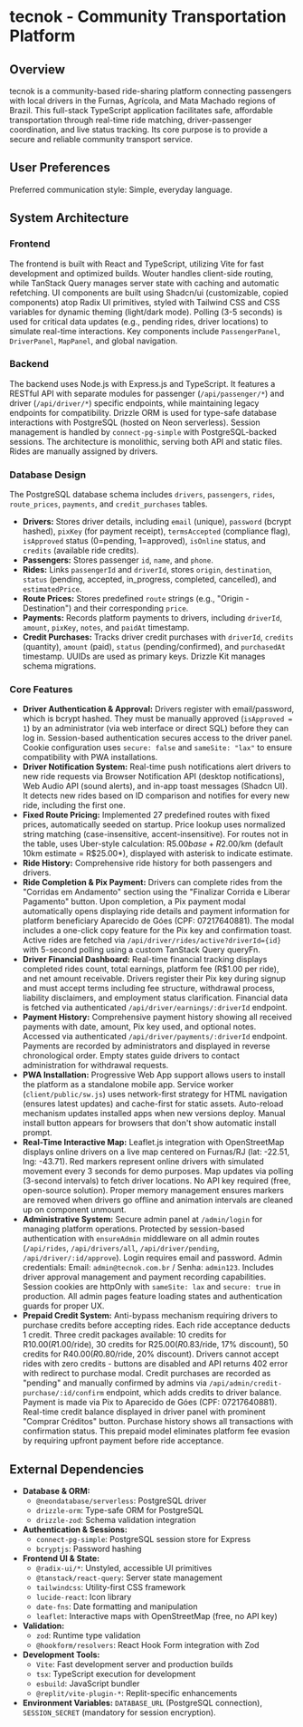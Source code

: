 # tecnok - Community Transportation Platform

## Overview

tecnok is a community-based ride-sharing platform connecting passengers with local drivers in the Furnas, Agrícola, and Mata Machado regions of Brazil. This full-stack TypeScript application facilitates safe, affordable transportation through real-time ride matching, driver-passenger coordination, and live status tracking. Its core purpose is to provide a secure and reliable community transport service.

## User Preferences

Preferred communication style: Simple, everyday language.

## System Architecture

### Frontend

The frontend is built with React and TypeScript, utilizing Vite for fast development and optimized builds. Wouter handles client-side routing, while TanStack Query manages server state with caching and automatic refetching. UI components are built using Shadcn/ui (customizable, copied components) atop Radix UI primitives, styled with Tailwind CSS and CSS variables for dynamic theming (light/dark mode). Polling (3-5 seconds) is used for critical data updates (e.g., pending rides, driver locations) to simulate real-time interactions. Key components include `PassengerPanel`, `DriverPanel`, `MapPanel`, and global navigation.

### Backend

The backend uses Node.js with Express.js and TypeScript. It features a RESTful API with separate modules for passenger (`/api/passenger/*`) and driver (`/api/driver/*`) specific endpoints, while maintaining legacy endpoints for compatibility. Drizzle ORM is used for type-safe database interactions with PostgreSQL (hosted on Neon serverless). Session management is handled by `connect-pg-simple` with PostgreSQL-backed sessions. The architecture is monolithic, serving both API and static files. Rides are manually assigned by drivers.

### Database Design

The PostgreSQL database schema includes `drivers`, `passengers`, `rides`, `route_prices`, `payments`, and `credit_purchases` tables.
- **Drivers:** Stores driver details, including `email` (unique), `password` (bcrypt hashed), `pixKey` (for payment receipt), `termsAccepted` (compliance flag), `isApproved` status (0=pending, 1=approved), `isOnline` status, and `credits` (available ride credits).
- **Passengers:** Stores passenger `id`, `name`, and `phone`.
- **Rides:** Links `passengerId` and `driverId`, stores `origin`, `destination`, `status` (pending, accepted, in_progress, completed, cancelled), and `estimatedPrice`.
- **Route Prices:** Stores predefined `route` strings (e.g., "Origin - Destination") and their corresponding `price`.
- **Payments:** Records platform payments to drivers, including `driverId`, `amount`, `pixKey`, `notes`, and `paidAt` timestamp.
- **Credit Purchases:** Tracks driver credit purchases with `driverId`, `credits` (quantity), `amount` (paid), `status` (pending/confirmed), and `purchasedAt` timestamp.
UUIDs are used as primary keys. Drizzle Kit manages schema migrations.

### Core Features

- **Driver Authentication & Approval:** Drivers register with email/password, which is bcrypt hashed. They must be manually approved (`isApproved = 1`) by an administrator (via web interface or direct SQL) before they can log in. Session-based authentication secures access to the driver panel. Cookie configuration uses `secure: false` and `sameSite: "lax"` to ensure compatibility with PWA installations.
- **Driver Notification System:** Real-time push notifications alert drivers to new ride requests via Browser Notification API (desktop notifications), Web Audio API (sound alerts), and in-app toast messages (Shadcn UI). It detects new rides based on ID comparison and notifies for every new ride, including the first one.
- **Fixed Route Pricing:** Implemented 27 predefined routes with fixed prices, automatically seeded on startup. Price lookup uses normalized string matching (case-insensitive, accent-insensitive). For routes not in the table, uses Uber-style calculation: R$5.00 base + R$2.00/km (default 10km estimate = R$25.00*), displayed with asterisk to indicate estimate.
- **Ride History:** Comprehensive ride history for both passengers and drivers.
- **Ride Completion & Pix Payment:** Drivers can complete rides from the "Corridas em Andamento" section using the "Finalizar Corrida e Liberar Pagamento" button. Upon completion, a Pix payment modal automatically opens displaying ride details and payment information for platform beneficiary Aparecido de Góes (CPF: 07217640881). The modal includes a one-click copy feature for the Pix key and confirmation toast. Active rides are fetched via `/api/driver/rides/active?driverId={id}` with 5-second polling using a custom TanStack Query queryFn.
- **Driver Financial Dashboard:** Real-time financial tracking displays completed rides count, total earnings, platform fee (R$1.00 per ride), and net amount receivable. Drivers register their Pix key during signup and must accept terms including fee structure, withdrawal process, liability disclaimers, and employment status clarification. Financial data is fetched via authenticated `/api/driver/earnings/:driverId` endpoint.
- **Payment History:** Comprehensive payment history showing all received payments with date, amount, Pix key used, and optional notes. Accessed via authenticated `/api/driver/payments/:driverId` endpoint. Payments are recorded by administrators and displayed in reverse chronological order. Empty states guide drivers to contact administration for withdrawal requests.
- **PWA Installation:** Progressive Web App support allows users to install the platform as a standalone mobile app. Service worker (`client/public/sw.js`) uses network-first strategy for HTML navigation (ensures latest updates) and cache-first for static assets. Auto-reload mechanism updates installed apps when new versions deploy. Manual install button appears for browsers that don't show automatic install prompt.
- **Real-Time Interactive Map:** Leaflet.js integration with OpenStreetMap displays online drivers on a live map centered on Furnas/RJ (lat: -22.51, lng: -43.71). Red markers represent online drivers with simulated movement every 3 seconds for demo purposes. Map updates via polling (3-second intervals) to fetch driver locations. No API key required (free, open-source solution). Proper memory management ensures markers are removed when drivers go offline and animation intervals are cleaned up on component unmount.
- **Administrative System:** Secure admin panel at `/admin/login` for managing platform operations. Protected by session-based authentication with `ensureAdmin` middleware on all admin routes (`/api/rides`, `/api/drivers/all`, `/api/driver/pending`, `/api/driver/:id/approve`). Login requires email and password. Admin credentials: Email: `admin@tecnok.com.br` / Senha: `admin123`. Includes driver approval management and payment recording capabilities. Session cookies are httpOnly with `sameSite: lax` and `secure: true` in production. All admin pages feature loading states and authentication guards for proper UX.
- **Prepaid Credit System:** Anti-bypass mechanism requiring drivers to purchase credits before accepting rides. Each ride acceptance deducts 1 credit. Three credit packages available: 10 credits for R$10.00 (R$1.00/ride), 30 credits for R$25.00 (R$0.83/ride, 17% discount), 50 credits for R$40.00 (R$0.80/ride, 20% discount). Drivers cannot accept rides with zero credits - buttons are disabled and API returns 402 error with redirect to purchase modal. Credit purchases are recorded as "pending" and manually confirmed by admins via `/api/admin/credit-purchase/:id/confirm` endpoint, which adds credits to driver balance. Payment is made via Pix to Aparecido de Góes (CPF: 07217640881). Real-time credit balance displayed in driver panel with prominent "Comprar Créditos" button. Purchase history shows all transactions with confirmation status. This prepaid model eliminates platform fee evasion by requiring upfront payment before ride acceptance.

## External Dependencies

- **Database & ORM:**
    - `@neondatabase/serverless`: PostgreSQL driver
    - `drizzle-orm`: Type-safe ORM for PostgreSQL
    - `drizzle-zod`: Schema validation integration
- **Authentication & Sessions:**
    - `connect-pg-simple`: PostgreSQL session store for Express
    - `bcryptjs`: Password hashing
- **Frontend UI & State:**
    - `@radix-ui/*`: Unstyled, accessible UI primitives
    - `@tanstack/react-query`: Server state management
    - `tailwindcss`: Utility-first CSS framework
    - `lucide-react`: Icon library
    - `date-fns`: Date formatting and manipulation
    - `leaflet`: Interactive maps with OpenStreetMap (free, no API key)
- **Validation:**
    - `zod`: Runtime type validation
    - `@hookform/resolvers`: React Hook Form integration with Zod
- **Development Tools:**
    - `Vite`: Fast development server and production builds
    - `tsx`: TypeScript execution for development
    - `esbuild`: JavaScript bundler
    - `@replit/vite-plugin-*`: Replit-specific enhancements
- **Environment Variables:** `DATABASE_URL` (PostgreSQL connection), `SESSION_SECRET` (mandatory for session encryption).